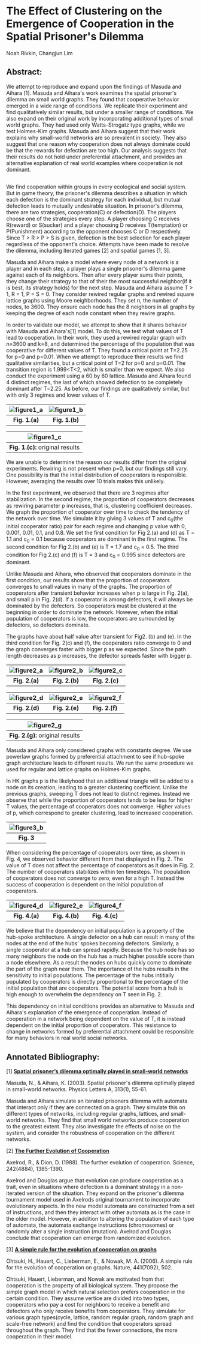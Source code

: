 # The Effect of Clustering on the Emergence of Cooperation in the Spatial Prisoner's Dilemma

Noah Rivkin, Changjun Lim

## Abstract:

We attempt to reproduce and expand upon the findings of Masuda and Aihara [1]. Masuda and Aihara's work examines the spatial prisoner's dilemma on small world graphs. They found that cooperative behavior emerged in a wide range of conditions. We replicate their experiment and find qualitatively similar results, but under a smaller range of conditions. We also expand on their original work by incorporating additional types of small world graphs. They had used only Watts-Strogatz type graphs, while we test Holmes-Kim graphs. Masuda and Aihara suggest that their work explains why small-world networks are so prevalent in society. They also suggest that one reason why cooperation does not always dominate could be that the rewards for defection are too high. Our analysis suggests that their results do not hold under preferential attachment, and provides an alternative explanation of real world examples where cooperation is not dominant.


## 

We find cooperation within groups in every ecological and social system. But in game theory, the prisoner's dilemma describes a situation in which each defection is the dominant strategy for each individual, but mutual defection leads to mutually undesirable situation. In prisoner's dilemma, there are two strategies, cooperation(C) or defection(D). The players choose one of the strategies every step. A player choosing C receives R(reward) or S(sucker) and a player choosing D receives T(temptation) or P(Punishment) according to the opponent chooses C or D respectively. Since T > R > P > S is given, defection is the best selection for each player regardless of the opponent's choice. Attempts have been made to resolve the dilemma, including iterated games [2] and spatial games [1, 3].

Masuda and Aihara make a model where every node of a network is a player and in each step, a player plays a single prisoner's dilemma game against each of its neighbors. Then after every player sums their points, they change their strategy to that of their the most successful neighbor(if it is best, its strategy holds) for the next step. Masuda and Aihara assume T > 1, R = 1, P = S = 0. They consider rewired regular graphs and rewired square lattice graphs using Moore neighborhoods. They set n, the number of nodes, to 3600. They ensure each node has the 8 neighbors in all graphs by keeping the degree of each node constant when they rewire graphs. 





In order to validate our model, we attempt to show that it shares behavior with Masuda and Aihara's[1] model. To do this, we test what values of T lead to cooperation. In their work, they used a rewired regular graph with n=3600 and k=8, and determined the percentage of the population that was cooperative for different values of T. They found a critical point at T=2.25 for p=0 and p=0.01. When we attempt to reproduce their results we find qualitative similarities, but a critical point of T=2 for p=0 and p=0.01. The transition region is 1.999<T<2, which is smaller than we expect. We also conduct the experiment using a 60 by 60 lattice. Masuda and Aihara found 4 distinct regimes, the last of which showed defection to be completely dominant after T=2.25. As before, our findings are qualitatively similar, but with only 3 regimes and lower values of T. 

| ![figure1_a](images/fig1_a.png "Fig. 1.(a)") | ![figure1_b](images/LatticeFig1b.png "Fig. 1.(b)") | 
|:----------:|:----------:|
| **Fig. 1.(a)** | **Fig. 1.(b)**|

| ![figure1_c](images/SpatialPD_Fig1.gif "Fig. 1.(c)") |
|:----------:|
|**Fig. 1.(c):** original results|


We are unable to determine the reason our results differ from the original experiments. Rewiring is not present when p=0, but our findings still vary. One possibility is that the initial distribution of cooperators is responsible. However, averaging the results over 10 trials makes this unlikely.




 
In the first experiment, we observed that there are 3 regimes after stabilization. In the second regime, the proportion of cooperators decreases as rewiring parameter p increases, that is, clustering coefficient decreases. We graph the proportion of cooperator over time to check the tendency of the network over time. We simulate it by giving 3 values of T and c<sub>0</sub>(the initial cooperator ratio) pair for each regime and changing p value with 0, 0.001, 0.01, 0.1, and 0.8. We set the first condition for Fig 2.(a) and (d) as T = 1.1 and c<sub>0</sub> = 0.1 because cooperators are dominant in the first regime. The second condition for Fig 2.(b) and (e) is T = 1.7 and c<sub>0</sub> = 0.5. The third condition for Fig 2.(c) and (f) is T = 3 and c<sub>0</sub> = 0.995 since defectors are dominant.
 
Unlike Masuda and Aihara, who observed that cooperators dominate in the first condition, our results show that the proportion of cooperators converges to small values in many of the graphs. The proportion of cooperators after transient behavior increases when p is large in Fig. 2(a), and small p in Fig. 2(d). If a cooperator is among defectors, it will always be dominated by the defectors. So cooperators must be clustered at the beginning in order to dominate the network. However, when the initial population of cooperators is low, the cooperators are surrounded by defectors, so defectors dominate.

The graphs have about half value after transient for Fig2. (b) and (e). 
In the third condition for Fig. 2(c) and (f), the cooperators ratio converge to 0 and the graph converges faster with bigger p as we expected. Since the path length decreases as p increases, the defector spreads faster with bigger p.

| ![figure2_a](images/fig2_a.png "Fig. 2.(a)") | ![figure2_b](images/fig2_b.png "Fig. 2.(b)") | ![figure2_c](images/fig2_c.png "Fig. 2.(c)") |
|:----------:|:----------:|:----------:|
| **Fig. 2.(a)** | **Fig. 2.(b)** | **Fig. 2.(c)** |

| ![figure2_d](images/fig2_d.png "Fig. 2.(d)") | ![figure2_e](images/fig2_e.png "Fig. 2.(e)") | ![figure2_f](images/fig2_f.png "Fig. 2.(f)") |
|:----------:|:----------:|:----------:|
| **Fig. 2.(d)** | **Fig. 2.(e)** | **Fig. 2.(f)** |

| ![figure2_g](images/SpatialPD_Fig2.gif "Fig. 2.(g)") |
|:----------:|
| **Fig. 2.(g):** original results|


Masuda and Aihara only considered graphs with constants degree. We use powerlaw graphs formed by preferential attachment to see if hub-spoke graph architecture leads to different results. We run the same procedure we used for regular and lattice graphs on Holmes-Kim graphs.

In HK graphs p is the likelyhood that an additional triangle will be added to a node on its creation, leading to a greater clustering coefficient. Unlike the previous graphs, sweeping T does not lead to distinct regimes. Instead we observe that while the proportion of cooperators tends to be less for higher T values, the percentage of cooperators does not converge. Higher values of p, which correspond to greater clustering, lead to increased cooperation.



| ![figure3_b](images/fig3_b.png "Fig. 3.(b)") | 
|:----------:|
| **Fig. 3**|


When considering the percentage of cooperators over time, as shown in Fig. 4, we observed behavior different from that displayed in Fig. 2. The value of T does not affect the percentage of cooperators as it does in Fig. 2. The number of cooperators stabilizes within ten timesteps. The population of cooperators does not converge to zero, even for a high T. Instead the success of cooperation is dependent on the initial population of cooperators.


| ![figure4_d](images/fig4_d.png "Fig. 4.(d)") | ![figure2_e](images/fig4_e.png "Fig. 4.(e)") | ![figure4_f](images/fig4_f.png "Fig. 4.(f)") |
|:----------:|:----------:|:----------:|
| **Fig. 4.(a)** | **Fig. 4.(b)** | **Fig. 4.(c)** |


We believe that the dependency on initial population is a property of the hub-spoke architecture. A single defector on a hub can result in many of the nodes at the end of the hubs' spokes becoming defectors. Similarly, a single cooperator at a hub can spread rapidly. Because the hub node has so many neighbors the node on the hub has a much higher possible score than a node elsewhere. As a result the nodes on hubs quickly come to dominate the part of the graph near them. The importance of the hubs results in the sensitivity to initial populations. The percentage of the hubs intitially populated by cooperators is directly proportional to the percentage of the initial population that are cooperators. The potential score from a hub is high enough to overwhelm the dependency on T seen in Fig. 2.


This dependency on initial conditions provides an alternative to Masuda and Aihara's explanation of the emergence of cooperation. Instead of cooperation in a network being dependent on the value of T, it is instead dependent on the initial proportion of cooperators. This resistance to change in networks formed by preferential attachment could be responsible for many behaviors in real world social networks.

## Annotated Bibliography:

[1] [**Spatial prisoner’s dilemma optimally played in small-world networks**](http://www.sciencedirect.com/science/article/pii/S0375960103006935#bBIB002)

Masuda, N., & Aihara, K. (2003). Spatial prisoner's dilemma optimally played in small-world networks. Physics Letters A, 313(1), 55-61.

Masuda and Aihara simulate an iterated prisoners dilemma with automata that interact only if they are connected on a graph. They simulate this on different types of networks, including regular graphs, lattices, and small-world networks. They find that small world networks produce cooperation to the greatest extent. They also investigate the effects of noise on the system, and consider the robustness of cooperation on the different networks.

[2] [**The Further Evolution of Cooperation**](http://www.jstor.org/stable/1702320)

Axelrod, R., & Dion, D. (1988). The further evolution of cooperation. Science, 242(4884), 1385-1390.

Axelrod and Douglas argue that evolution can produce cooperation as a trait, even in situations where defection is a dominant strategy in a non-iterated version of the situation. They expand on the prisoner's dilemma tournament model used in Axelrods original tournament to incorporate evolutionary aspects. In the new model automata are constructed from a set of instructions, and then they interact with other automata as is the case in the older model. However, in addition to altering the population of each type of automata, the automata exchange instructions (chromosomes) or randomly alter a single instruction (mutation). Axelrod and Douglas conclude that cooperation can emerge from randomized evolution.

[3] [**A simple rule for the evolution of cooperation on graphs**](https://www.ncbi.nlm.nih.gov/pmc/articles/PMC2430087/)

Ohtsuki, H., Hauert, C., Lieberman, E., & Nowak, M. A. (2006). A simple rule for the evolution of cooperation on graphs. Nature, 441(7092), 502.

Ohtsuki, Hauert, Lieberman, and Nowak are motivated from that cooperation is the property of all biological system. They propose the simple graph model in which natural selection prefers cooperation in the certain condition. They assume vertice are divided into two types, cooperators who pay a cost for neighbors to receive a benefit and defectors who only receive benefits from cooperators. They simulate for various graph types(cycle, lattice, random regular graph, random graph and scale-free network) and find the condition that cooperators spread throughout the graph. They find that the fewer connections, the more cooperation in their model.
